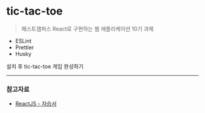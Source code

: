 # tic-tac-toe

> 패스트캠퍼스 React로 구현하는 웹 애플리케이션 10기 과제

- ESLint
- Prettier
- Husky

설치 후 tic-tac-toe 게임 완성하기

---

### 참고자료

- [ReactJS - 자습서](https://ko.reactjs.org/tutorial/tutorial.html#before-we-start-the-tutorial)
